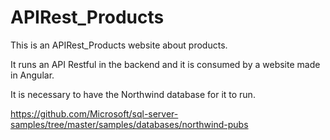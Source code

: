 # APIRest_Products
This is an APIRest_Products website about products.

It runs an API Restful in the backend and it is consumed by a website made in Angular.

It is necessary to have the Northwind database for it to run.

https://github.com/Microsoft/sql-server-samples/tree/master/samples/databases/northwind-pubs
